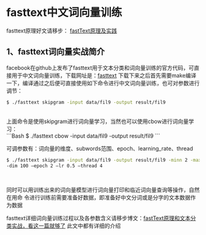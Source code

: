 fasttext中文词向量训练
==========
fasttext原理好文请移步：
[fastText原理及实践](https://zhuanlan.zhihu.com/p/32965521)<br>


1、fasttext词向量实战简介
-------------
facebook在github上发布了fasttext用于文本分类和词向量训练的官方代码，可直接用于中文词向量训练，下载网址是：[fasttext](https://github.com/facebookresearch/fastText)
下载下来之后首先需要make编译一下，编译通过之后便可直接使用如下命令进行中文词向量训练，也可对参数进行调节：<br>
```Bash
$ ./fasttext skipgram -input data/fil9 -output result/fil9
```
<br>
上面命令是使用skipgram进行词向量学习，当然也可以使用cbow进行词向量学习：<br>
```Bash
$ ./fasttext cbow -input data/fil9 -output result/fil9
```
<br>

可调参数有：词向量的维度、subwords范围、epoch、learning_rate、thread<br>
```Bash
$ ./fasttext skipgram -input data/fil9 -output result/fil9 -minn 2 -maxn 5 
-dim 100 –epoch 2 –lr 0.5 –thread 4
```
<br>

同时可以用训练出来的词向量模型进行词向量打印和临近词向量查询等操作，自然在用命
令进行训练前需要准备好数据，即准备好中文分词或是分字的文本数据作为数据

fasttext详细词向量训练过程以及各参数含义请移步博文：[fastText原理和文本分类实战，看这一篇就够了](https://blog.csdn.net/feilong_csdn/article/details/88655927)
此文中都有详细的介绍
